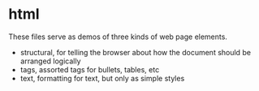 # html

These files serve as demos of three kinds of web page elements.
- structural, for telling the browser about how the document should be arranged logically
- tags, assorted tags for bullets, tables, etc
- text, formatting for text, but only as simple styles
